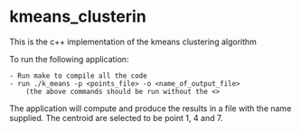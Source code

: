 # kmeans_clusterin

This is the c++ implementation of the kmeans clustering algorithm

To run the following application:
	
	- Run make to compile all the code
	- run ./k_means -p <points_file> -o <name_of_output_file>
		(the above commands should be run without the <>

The application will compute and produce the results in a file with the name supplied.
The centroid are selected to be point 1, 4 and 7.